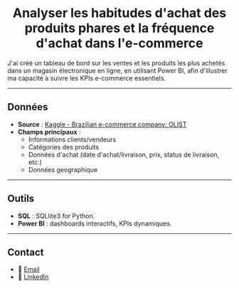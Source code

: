 <div align="center">
  
# Analyser les habitudes d'achat des produits phares et la fréquence d'achat dans l'e-commerce

</div>

J'ai créé un tableau de bord sur les ventes et les produits les plus achetés dans un magasin électronique en ligne, en utilisant Power BI, afin d'illustrer ma capacité à suivre les KPIs e-commerce essentiels.

---

## Données
- **Source** : [Kaggle - Brazilian e-commerce company: OLIST](https://www.kaggle.com/datasets/erak1006/brazilian-e-commerce-company-olist)  
- **Champs principaux** :
  - Informations clients/vendeurs
  - Catégories des produits
  - Données d'achat (date d'achat/livraison, prix, status de livraison, etc.)
  - Données geographique

---

## Outils
- **SQL** : SQLlite3 for Python.  
- **Power BI** : dashboards interactifs, KPIs dynamiques.  

---

## Contact
- 📧 [Email](mailto:67912775+FabienHaury@users.noreply.github.com)  
- 💼 [LinkedIn](https://www.linkedin.com/in/fabienhaury/)
